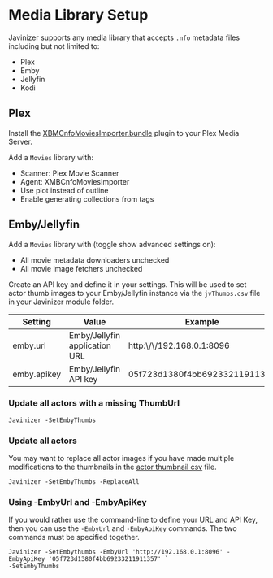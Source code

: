 # Media Library Setup

Javinizer supports any media library that accepts `.nfo` metadata files including but not limited to:

* Plex
* Emby
* Jellyfin
* Kodi

## Plex

Install the [XBMCnfoMoviesImporter.bundle](https://github.com/gboudreau/XBMCnfoMoviesImporter.bundle) plugin to your Plex Media Server.

Add a `Movies` library with:

* Scanner: Plex Movie Scanner
* Agent: XMBCnfoMoviesImporter
* Use plot instead of outline
* Enable generating collections from tags

## Emby/Jellyfin

Add a `Movies` library with (toggle show advanced settings on):

* All movie metadata downloaders unchecked
* All movie image fetchers unchecked

Create an API key and define it in your settings. This will be used to set actor thumb images to your Emby/Jellyfin instance via the `jvThumbs.csv` file in your Javinizer module folder.

| Setting     | Value                         | Example                       |
| ----------- | ----------------------------- | ----------------------------- |
| emby.url    | Emby/Jellyfin application URL | http:\\/\\/192.168.0.1:8096   |
| emby.apikey | Emby/Jellyfin API key         | 05f723d1380f4bb69233211911357 |

### Update all actors with a missing ThumbUrl

```
Javinizer -SetEmbyThumbs
```

### Update all actors

You may want to replace all actor images if you have made multiple modifications to the thumbnails in the [actor thumbnail csv](../configuration/settings/actor-thumbnail-csv.md) file.

```
Javinizer -SetEmbyThumbs -ReplaceAll
```

### Using -EmbyUrl and -EmbyApiKey

If you would rather use the command-line to define your URL and API Key, then you can use the `-EmbyUrl` and `-EmbyApiKey` commands. The two commands must be specified together.

```
Javinizer -SetEmbythumbs -EmbyUrl 'http://192.168.0.1:8096' -EmbyApiKey '05f723d1380f4bb69233211911357' `
-SetEmbyThumbs
```
